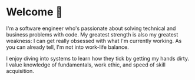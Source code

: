 # Welcome 👋

I'm a software engineer who's passionate about solving technical and business problems with code.
My greatest strength is also my greatest weakness: I can get really obsessed with what I'm currently working.
As you can already tell, I'm not into work-life balance.

I enjoy diving into systems to learn how they tick by getting my hands dirty. 
I value knowledge of fundamentals, work ethic, and speed of skill acquisition.
